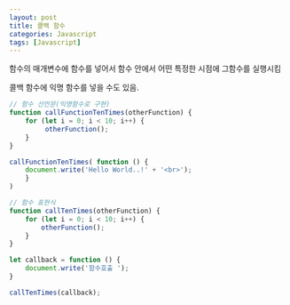 ```yaml
---
layout: post
title: 콜백 함수
categories: Javascript
tags: [Javascript]
---
```


함수의 매개변수에 함수를 넣어서 함수 안에서 어떤 특정한 시점에 그함수를 실행시킴

콜백 함수에 익명 함수를 넣을 수도 있음.

```javascript
// 함수 선언문(익명함수로 구현)
function callFunctionTenTimes(otherFunction) {
    for (let i = 0; i < 10; i++) {
         otherFunction();
    }
}

callFunctionTenTimes( function () {
    document.write('Hello World..!' + '<br>');
    }
)
```

```javascript
// 함수 표현식
function callTenTimes(otherFunction) {
    for (let i = 0; i < 10; i++) {
        otherFunction();
    }
}

let callback = function () {
    document.write('함수호출 ');
}

callTenTimes(callback);
```